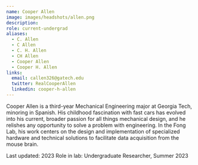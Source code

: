 ```yaml
---
name: Cooper Allen
image: images/headshots/allen.png
description: 
role: current-undergrad
aliases:
  - C. Allen
  - C Allen
  - C. H. Allen
  - CH Allen
  - Cooper Allen
  - Cooper H. Allen
links:
  email: callen326@gatech.edu
  twitter: RealCooperAllen
  linkedin: cooper-h-allen
---
```


Cooper Allen is a third-year Mechanical Engineering major at Georgia Tech, minoring in Spanish. His childhood fascination with fast cars has evolved into his current, broader passion for all things mechanical design, and he relishes any opportunity to solve a problem with engineering. In the Fong Lab, his work centers on the design and implementation of specialized hardware and technical solutions to facilitate data acquisition from the mouse brain.

Last updated: 2023
Role in lab: Undergraduate Researcher, Summer 2023

